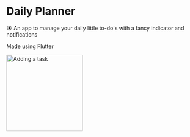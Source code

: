 # Daily Planner

☀️ An app to manage your daily little to-do's with a fancy indicator and notifications

Made using Flutter

<div>
<img src="" alt="Adding a task" width="200"/>
</div>